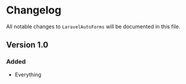 # Changelog

All notable changes to `LaravelAutoForms` will be documented in this file.

## Version 1.0

### Added
- Everything

